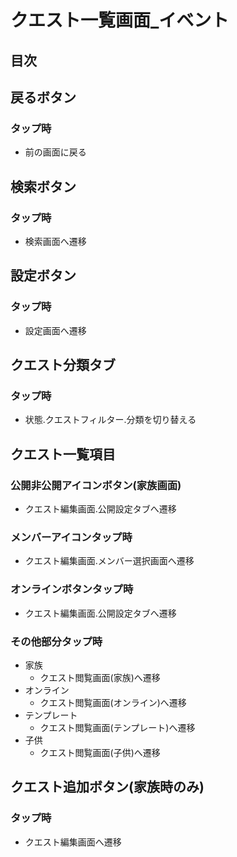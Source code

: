 # クエスト一覧画面_イベント

## 目次

## 戻るボタン
### タップ時
- 前の画面に戻る

## 検索ボタン
### タップ時
- 検索画面へ遷移

## 設定ボタン
### タップ時
- 設定画面へ遷移

## クエスト分類タブ
### タップ時
- 状態.クエストフィルター.分類を切り替える

## クエスト一覧項目
### 公開非公開アイコンボタン(家族画面)
- クエスト編集画面.公開設定タブへ遷移

### メンバーアイコンタップ時
- クエスト編集画面.メンバー選択画面へ遷移

### オンラインボタンタップ時
- クエスト編集画面.公開設定タブへ遷移

### その他部分タップ時
- 家族
  - クエスト閲覧画面(家族)へ遷移
- オンライン
  - クエスト閲覧画面(オンライン)へ遷移
- テンプレート
  - クエスト閲覧画面(テンプレート)へ遷移
- 子供
  - クエスト閲覧画面(子供)へ遷移

## クエスト追加ボタン(家族時のみ)
### タップ時
- クエスト編集画面へ遷移


